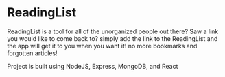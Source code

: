 # ReadingList
ReadingList is a tool for all of the unorganized people out there?
Saw a link you would like to come back to? simply add the link to the ReadingList
and the app will get it to you when you want it! no more bookmarks and forgotten articles!

Project is built using NodeJS, Express, MongoDB, and React
